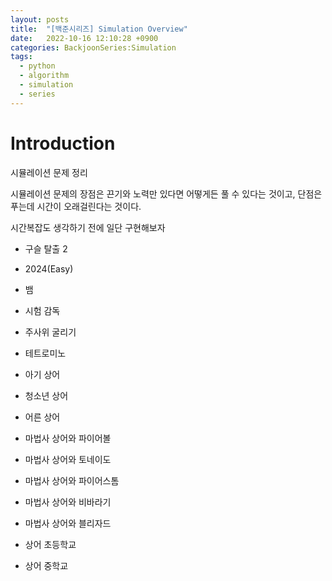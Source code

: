 ```yaml
---
layout: posts
title:  "[백준시리즈] Simulation Overview"
date:   2022-10-16 12:10:28 +0900
categories: BackjoonSeries:Simulation
tags:
  - python
  - algorithm
  - simulation
  - series
---
```


# Introduction

시뮬레이션 문제 정리

시뮬레이션 문제의 장점은 끈기와 노력만 있다면 어떻게든 풀 수 있다는 것이고, 단점은 푸는데 시간이 오래걸린다는 것이다.

시간복잡도 생각하기 전에 일단 구현해보자

* 구슬 탈출 2
* 2024(Easy)
* 뱀
* 시험 감독
* 주사위 굴리기
* 테트로미노

* 아기 상어
* 청소년 상어
* 어른 상어
* 마법사 상어와 파이어볼
* 마법사 상어와 토네이도
* 마법사 상어와 파이어스톰
* 마법사 상어와 비바라기
* 마법사 상어와 블리자드
* 상어 초등학교
* 상어 중학교